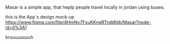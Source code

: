 Masar is a simple app, that heplp people travel locally in jordan using buses.




this is the App`s design mock-up https://www.figma.com/file/4HmNv7FxuKKneRTrqMtiib/Masar?node-id=0%3A1


bruuuuuuuuh 